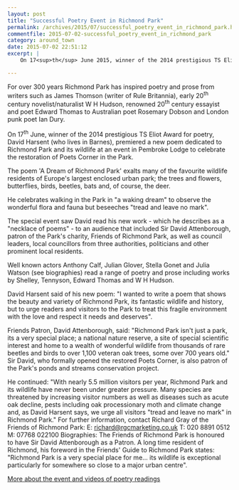 ```yaml
---
layout: post
title: "Successful Poetry Event in Richmond Park"
permalink: /archives/2015/07/successful_poetry_event_in_richmond_park.html
commentfile: 2015-07-02-successful_poetry_event_in_richmond_park
category: around_town
date: 2015-07-02 22:51:12
excerpt: |
    On 17<sup>th</sup> June 2015, winner of the 2014 prestigious TS Eliot Award for poetry, David Harsent (who lives in Barnes), premiered a new poem dedicated to Richmond Park and its wildlife at an event in Pembroke Lodge to celebrate the restoration of Poets Corner in the Park.

---
```


For over 300 years Richmond Park has inspired poetry and prose from writers such as James Thomson (writer of Rule Britannia), early 20<sup>th</sup> century novelist/naturalist W H Hudson, renowned 20<sup>th</sup> century essayist and poet Edward Thomas to Australian poet Rosemary Dobson and London punk poet Ian Dury.

On 17<sup>th</sup> June, winner of the 2014 prestigious TS Eliot Award for poetry, David Harsent (who lives in Barnes), premiered a new poem dedicated to Richmond Park and its wildlife at an event in Pembroke Lodge to celebrate the restoration of Poets Corner in the Park.

The poem 'A Dream of Richmond Park' exalts many of the favourite wildlife residents of Europe's largest enclosed urban park; the trees and flowers, butterflies, birds, beetles, bats and, of course, the deer.

He celebrates walking in the Park in "a waking dream" to observe the wonderful flora and fauna but beseeches "tread and leave no mark".

The special event saw David read his new work - which he describes as a "necklace of poems" - to an audience that included Sir David Attenborough, patron of the Park's charity, Friends of Richmond Park, as well as council leaders, local councillors from three authorities, politicians and other prominent local residents.

Well known actors Anthony Calf, Julian Glover, Stella Gonet and Julia Watson (see biographies) read a range of poetry and prose including works by Shelley, Tennyson, Edward Thomas and W H Hudson.

David Harsent said of his new poem: "I wanted to write a poem that shows the beauty and variety of Richmond Park, its fantastic wildlife and history, but to urge readers and visitors to the Park to treat this fragile environment with the love and respect it needs and deserves".

Friends Patron, David Attenborough, said: "Richmond Park isn't just a park, its a very special place; a national nature reserve, a site of special scientific interest and home to a wealth of wonderful wildlife from thousands of rare beetles and birds to over 1,100 veteran oak trees, some over 700 years old." Sir David, who formally opened the restored Poets Corner, is also patron of the Park's ponds and streams conservation project.

He continued: "With nearly 5.5 million visitors per year, Richmond Park and its wildlife have never been under greater pressure. Many species are threatened by increasing visitor numbers as well as diseases such as acute oak decline, pests including oak processionary moth and climate change and, as David Harsent says, we urge all visitors "tread and leave no mark" in Richmond Park." For further information, contact Richard Gray of the Friends of Richmond Park: E: <richard@rgcmarketing.co.uk> T: 020 8891 0512 M: 07768 022100 Biographies: The Friends of Richmond Park is honoured to have Sir David Attenborough as a Patron. A long time resident of Richmond, his foreword in the Friends' Guide to Richmond Park states: "Richmond Park is a very special place for me... its wildlife is exceptional particularly for somewhere so close to a major urban centre".

[More about the event and videos of poetry readings](http://www.frp.org.uk/news/1331-poetry-event-video-and-words)
